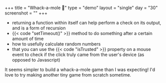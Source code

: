 +++
title = "Whack-a-mole 🐹"
type = "demo"
layout = "single"
day = "30"
screenshot = ""
+++

* returning a function within itself can help perform a check on its output, and is a form of recursion
* {{< code "setTimeout()" >}} method to do something after a certain amount of time
* how to usefully calculate random numbers
* that you can use the {{< code "isTrusted" >}} property on a mouse event to check if the click truly came from the user's device (as opposed to Javascript)

It seems simpler to build a whack-a-mole game than I was expecting! I'd love to try making another tiny game from scratch sometime.